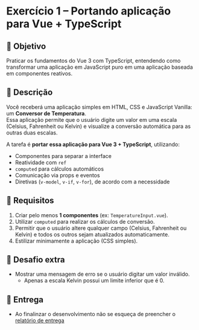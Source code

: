 # Exercício 1 – Portando aplicação para Vue + TypeScript

## 🎯 Objetivo
Praticar os fundamentos do Vue 3 com TypeScript, entendendo como transformar uma aplicação em JavaScript puro em uma aplicação baseada em componentes reativos.

## 📝 Descrição
Você receberá uma aplicação simples em HTML, CSS e JavaScript Vanilla: um **Conversor de Temperatura**.  
Essa aplicação permite que o usuário digite um valor em uma escala (Celsius, Fahrenheit ou Kelvin) e visualize a conversão automática para as outras duas escalas.

A tarefa é **portar essa aplicação para Vue 3 + TypeScript**, utilizando:
- Componentes para separar a interface
- Reatividade com `ref`
- `computed` para cálculos automáticos
- Comunicação via props e eventos
- Diretivas (`v-model`, `v-if`, `v-for`), de acordo com a necessidade

## 🚀 Requisitos
1. Criar pelo menos **1 componentes** (ex: `TemperatureInput.vue`).
2. Utilizar `computed` para realizar os cálculos de conversão.
3. Permitir que o usuário altere qualquer campo (Celsius, Fahrenheit ou Kelvin) e todos os outros sejam atualizados automaticamente.
4. Estilizar minimamente a aplicação (CSS simples).

## 🌟 Desafio extra
- Mostrar uma mensagem de erro se o usuário digitar um valor inválido.
  - Apenas a escala Kelvin possui um limite inferior que é 0.  

## 🚚 Entrega
- Ao finalinzar o desenvolvimento não se esqueça de preencher o [relatório de entrega](https://forms.gle/wJgX9sXyRaYj52Cb7)
